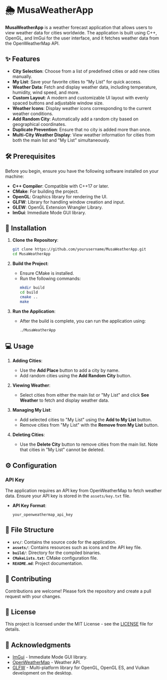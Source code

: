 
# 🌦️ MusaWeatherApp

**MusaWeatherApp** is a weather forecast application that allows users to view weather data for cities worldwide. The application is built using C++, OpenGL, and ImGui for the user interface, and it fetches weather data from the OpenWeatherMap API.

## ✨ Features

- **City Selection**: Choose from a list of predefined cities or add new cities manually.
- **My List**: Save your favorite cities to "My List" for quick access.
- **Weather Data**: Fetch and display weather data, including temperature, humidity, wind speed, and more.
- **Custom Layout**: A modern and customizable UI layout with evenly spaced buttons and adjustable window size.
- **Weather Icons**: Display weather icons corresponding to the current weather conditions.
- **Add Random City**: Automatically add a random city based on geographical coordinates.
- **Duplicate Prevention**: Ensure that no city is added more than once.
- **Multi-City Weather Display**: View weather information for cities from both the main list and "My List" simultaneously.

## 🛠️ Prerequisites

Before you begin, ensure you have the following software installed on your machine:

- **C++ Compiler**: Compatible with C++17 or later.
- **CMake**: For building the project.
- **OpenGL**: Graphics library for rendering the UI.
- **GLFW**: Library for handling window creation and input.
- **GLEW**: OpenGL Extension Wrangler Library.
- **ImGui**: Immediate Mode GUI library.

## 🚀 Installation

1. **Clone the Repository**:
   ```bash
   git clone https://github.com/yourusername/MusaWeatherApp.git
   cd MusaWeatherApp
   ```

2. **Build the Project**:
   - Ensure CMake is installed.
   - Run the following commands:
     ```bash
     mkdir build
     cd build
     cmake ..
     make
     ```

3. **Run the Application**:
   - After the build is complete, you can run the application using:
     ```bash
     ./MusaWeatherApp
     ```

## 💻 Usage

1. **Adding Cities**:
   - Use the **Add Place** button to add a city by name.
   - Add random cities using the **Add Random City** button.

2. **Viewing Weather**:
   - Select cities from either the main list or "My List" and click **See Weather** to fetch and display weather data.

3. **Managing My List**:
   - Add selected cities to "My List" using the **Add to My List** button.
   - Remove cities from "My List" with the **Remove from My List** button.

4. **Deleting Cities**:
   - Use the **Delete City** button to remove cities from the main list. Note that cities in "My List" cannot be deleted.

## ⚙️ Configuration

### API Key

The application requires an API key from OpenWeatherMap to fetch weather data. Ensure your API key is stored in the `assets/key.txt` file.

- **API Key Format**: 
  ```
  your_openweathermap_api_key
  ```

## 📁 File Structure

- **`src/`**: Contains the source code for the application.
- **`assets/`**: Contains resources such as icons and the API key file.
- **`build/`**: Directory for the compiled binaries.
- **`CMakeLists.txt`**: CMake configuration file.
- **`README.md`**: Project documentation.

## 🤝 Contributing

Contributions are welcome! Please fork the repository and create a pull request with your changes.

## 📝 License

This project is licensed under the MIT License - see the [LICENSE](LICENSE) file for details.

## 🙏 Acknowledgments

- [ImGui](https://github.com/ocornut/imgui) - Immediate Mode GUI library.
- [OpenWeatherMap](https://openweathermap.org/) - Weather API.
- [GLFW](https://www.glfw.org/) - Multi-platform library for OpenGL, OpenGL ES, and Vulkan development on the desktop.
